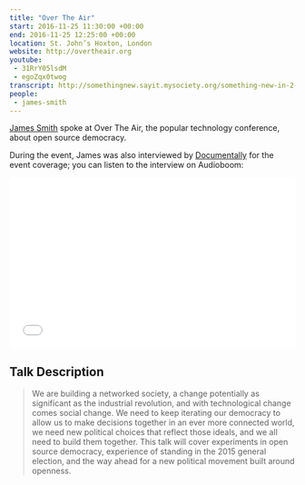 ```yaml
---
title: "Over The Air"
start: 2016-11-25 11:30:00 +00:00
end: 2016-11-25 12:25:00 +00:00
location: St. John’s Hoxton, London
website: http://overtheair.org
youtube:
 - 31RrY05lsdM
 - egoZqx0twog
transcript: http://somethingnew.sayit.mysociety.org/something-new-in-2-minutes
people:
 - james-smith
---
```


[James Smith](/people/james-smith) spoke at Over The Air, the popular technology conference, about open source democracy.

During the event, James was also interviewed by [Documentally](https://twitter.com/documentally) for the event coverage; you can listen to the interview on Audioboom:

<iframe width="100%" height="300" style="background-color:transparent; display:block; max-width: 700px;" frameborder="0" allowtransparency="allowtransparency" scrolling="no" src="//embeds.audioboom.com/posts/5324957-democracy-for-the-network-age-a-chat-with-floppy/embed/v4?eid=AQAAACpCPFidQFEA" title="audioBoom player"></iframe>

## Talk Description

> We are building a networked society, a change potentially as significant as the industrial revolution, and with technological change comes social change. We need to keep iterating our democracy to allow us to make decisions together in an ever more connected world, we need new political choices that reflect those ideals, and we all need to build them together. This talk will cover experiments in open source democracy, experience of standing in the 2015 general election, and the way ahead for a new political movement built around openness.